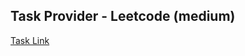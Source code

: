 ## Task Provider - Leetcode (medium)

[Task Link](https://leetcode.com/problems/move-pieces-to-obtain-a-string/description/?envType=daily-question&envId=2024-12-05)